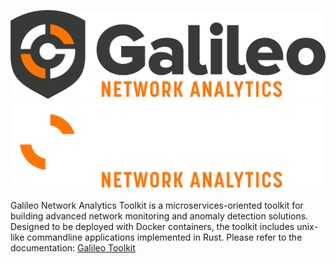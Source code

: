 ![galileo](gnat-light.png#gh-light-mode-only)
![galileo](gnat-dark.png#gh-dark-mode-only)

Galileo Network Analytics Toolkit is a microservices-oriented toolkit for building advanced network monitoring and anomaly detection solutions. Designed to be deployed with Docker containers, the toolkit includes unix-like commandline applications implemented in Rust.  Please refer to the documentation: [Galileo Toolkit](https://galileotoolkit.org/)

